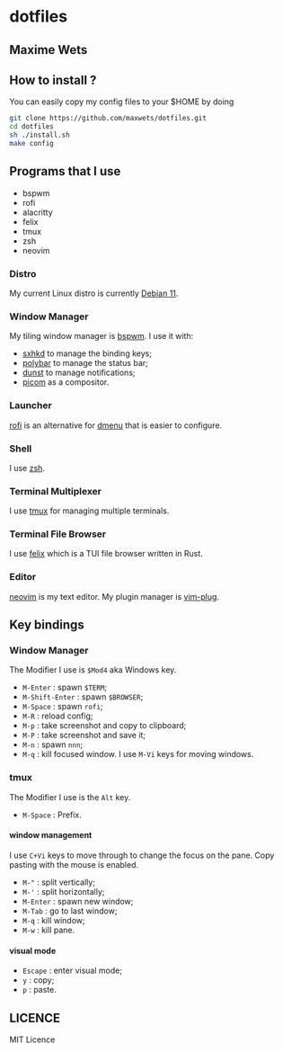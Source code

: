 # dotfiles
Maxime Wets
---
## How to install ?
You can easily copy my config files to your $HOME by doing
```bash
git clone https://github.com/maxwets/dotfiles.git
cd dotfiles
sh ./install.sh
make config
```

## Programs that I use
- bspwm
- rofi
- alacritty
- felix
- tmux
- zsh
- neovim

### Distro
My current Linux distro is currently [Debian 11](https://debian.org).

### Window Manager
My tiling window manager is [bspwm](https://github.com/baskerville/bspwm).
I use it with:
- [sxhkd](https://github.com/baskerville/sxhkd) to manage the binding keys;
- [polybar](https://github.com/polybar/polybar) to manage the status bar;
- [dunst](https://github.com/dunst-project/dunst) to manage notifications;
- [picom](https://github.com/yshui/picom) as a compositor.

### Launcher
[rofi](https://github.com/davatorium/rofi) is an alternative for [dmenu](https://github.com/maxwets/dmenu) that is easier to configure.

### Shell
I use [zsh](https://www.zsh.org/).

### Terminal Multiplexer
I use [tmux](https://github.com/tmux/tmux) for managing multiple terminals.

### Terminal File Browser
I use [felix](https://github.com/kyoheiu/felix) which is a TUI file browser written in Rust.

### Editor
[neovim](https://neovim.io) is my text editor.
My plugin manager is [vim-plug](https://github.com/junegunn/vim-plug).

## Key bindings

### Window Manager
The Modifier I use is `$Mod4` aka Windows key.
- `M-Enter` : spawn `$TERM`;
- `M-Shift-Enter` : spawn `$BROWSER`;
- `M-Space` : spawn `rofi`;
- `M-R` : reload config;
- `M-p` : take screenshot and copy to clipboard;
- `M-P` : take screenshot and save it;
- `M-n` : spawn `nnn`;
- `M-q` : kill focused window.
I use `M-Vi` keys for moving windows.

### tmux
The Modifier I use is the `Alt` key.
- `M-Space` : Prefix.

#### window management
I use `C+Vi` keys to move through to change the focus on the pane.
Copy pasting with the mouse is enabled.
- `M-"` : split vertically;
- `M-'` : split horizontally;
- `M-Enter` : spawn new window;
- `M-Tab` : go to last window;
- `M-q` : kill window;
- `M-w` : kill pane.

#### visual mode
- `Escape` : enter visual mode;
- `y` : copy;
- `p` : paste.

## LICENCE
MIT Licence
